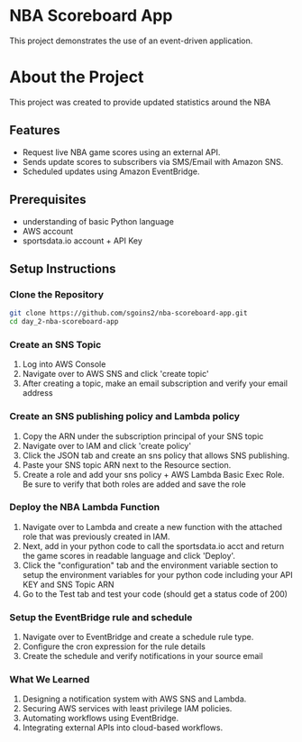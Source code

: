 # NBA Scoreboard App
This project demonstrates the use of an event-driven application.


# About the Project
This project was created to provide updated statistics around the NBA


## **Features**
- Request live NBA game scores using an external API.
- Sends update scores to subscribers via SMS/Email with Amazon SNS.
- Scheduled updates using Amazon EventBridge.


## Prerequisites
- understanding of basic Python language
- AWS account
- sportsdata.io account + API Key


## Setup Instructions
### **Clone the Repository**
```bash
git clone https://github.com/sgoins2/nba-scoreboard-app.git
cd day_2-nba-scoreboard-app
```

### **Create an SNS Topic**
1. Log into AWS Console
2. Navigate over to AWS SNS and click 'create topic'
3. After creating a topic, make an email  subscription and verify your email address


### **Create an SNS publishing policy and Lambda policy**
1. Copy the ARN under the subscription principal of your SNS topic
2. Navigate over to IAM and click 'create policy'
3. Click the JSON tab and create an sns policy that allows SNS publishing. 
4. Paste your SNS topic ARN next to the Resource section.
5. Create a role and add your sns policy + AWS Lambda Basic Exec Role. Be sure to verify that both roles are added and save the role


### **Deploy the NBA Lambda Function**
1. Navigate over to Lambda and create a new function with the attached role that was previously created in IAM.
2. Next, add in your python code to call the sportsdata.io acct and return the game scores in readable language and click 'Deploy'.
3. Click the "configuration" tab and the environment variable section to setup the environment variables for your python code including your API KEY and SNS Topic ARN
4. Go to the Test tab and test your code (should get a status code of 200)


### **Setup the EventBridge rule and schedule**
1. Navigate over to EventBridge and create a schedule rule type.
2. Configure the cron expression for the rule details
3. Create the schedule and verify notifications in your source email


### **What We Learned**
1. Designing a notification system with AWS SNS and Lambda.
2. Securing AWS services with least privilege IAM policies.
3. Automating workflows using EventBridge.
4. Integrating external APIs into cloud-based workflows.